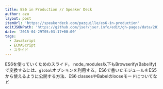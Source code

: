 ```yaml
---
title: ES6 in Production // Speaker Deck
author: azu
layout: post
itemUrl: 'https://speakerdeck.com/pazguille/es6-in-production'
editJSONPath: 'https://github.com/jser/jser.info/edit/gh-pages/data/2015/04/index.json'
date: '2015-04-29T05:03:17+00:00'
tags:
  - JavaScript
  - ECMAScript
  - スライド
---
```

ES6を使っていくためのスライド。 node_modules以下もBrowserify(Babelify)で変換するには、`global`オプションを利用する。ES6で書いたモジュールをES5から使えるように公開する方法、ES6 classesやBabelのlooseモードについてなど
